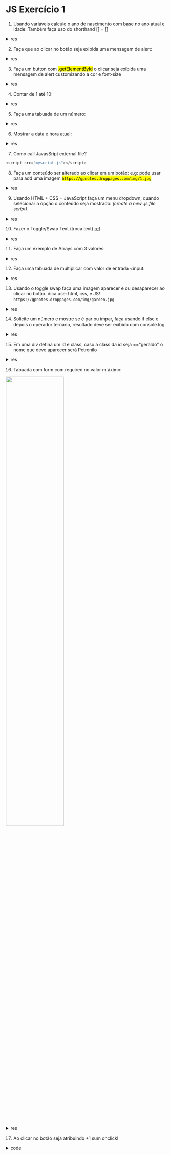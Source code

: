 # JS Exercício 1

1. Usando variáveis calcule o ano de nascimento com base no ano atual e idade: Também faça uso do shorthand [] = []

<details>
<summary>res</summary>
<pre>
var age = 30;
var ano = 2022;
var res = ano - age;
document.getElementById("idade").innerHTML = res;

//shorthand
let [y,idade] = [2022,29];
console.log(y - idade);
//
</pre>
</details>

2. Faça que ao clicar no botão seja exibida uma mensagem de alert:

<details>
<summary>res</summary>
<pre>
function bnt() {
    alert("boa noite");
}
</pre>
</details>

3. Faça um button com <mark>.getElementById</mark> o clicar seja exibida uma mensagem de alert customizando a cor e font-size

<details>
<summary>res</summary>
<pre>
document.getElementById("bntx").onclick = function () {
    alert("boa noite");
}
</pre>
</details>

4. Contar de 1 até 10: 

<details>
<summary>res</summary>
<pre>
var cont = "";
for(i=1;i<=10;i++) {
    cont += i;
}
document.getElementById("contador").innerHTML = cont;
</pre>
</details>

5. Faça uma tabuada de um número: 

<details>
<summary>res</summary>
<pre>
var c = "";
var opt = 7;
for(a=1; a<=10; a++) {
    c += opt +' x '+a + '='+opt*a+'<br>';
}
document.getElementById("tabua").innerHTML = c;
</pre>
</details>

6. Mostrar a data e hora atual: 

<details>
<summary>res</summary>
<pre>
const d = new Date();
document.getElementById("hora").innerHTML = d;
</pre>
</details>

7. Como call JavasSript external file?
```js 
<script src="myscript.js"></script>
```
8. Faça um conteúdo ser alterado ao clicar em um botão:
e.g: pode usar para add uma imagem
<mark>`https://gpnotes.droppages.com/img/1.jpg`</mark>  

<details>
<summary>res</summary>
<pre>
//8
function txt2() {
    document.getElementById("txt").innerHTML = "Boa noite";
}

//8.2
function img2() {
    document.getElementById("img").innerHTML = '<img src="xxhttps://img.freepik.com/fotos-gratis/imagem-aproximada-em-tons-de-cinza-de-uma-aguia-careca-americana-em-um-fundo-escuro_181624-31795.jpg" />';
}
</pre>
</details>


9. Usando HTML + CSS + JavaScript faça um menu dropdown, quando selecionar a opção o conteúdo seja mostrado: *(create a new .js file script)* 


<details>
<summary>res</summary>
<pre>
document.getElementById("options").onchange = function () {
    var i = 1;
    var myDiv = document.getElementById(i);
    while (myDiv) {
        myDiv.style.display = 'none';
        myDiv = document.getElementById(++i);
    }
    document.getElementById(this.value).style.display = 'block';
}
</pre>
</details>



10. Fazer o Toggle/Swap Text (troca text) [ref](https://www.w3schools.com/howto/howto_js_toggle_text.asp)

<details>
<summary>res</summary>
<pre>
function texto2 () {
    var x = document.getElementById("texto");
    if (x.innerHTML == "Hello") {
        x.innerHTML = "Ola";
    } else {
        x.innerHTML = "Hello";
    }
}
</pre>
</details>

11. Faça um exemplo de Arrays com 3 valores: 

<details>
<summary>res</summary>
<pre>
network = ['NETFLEX ','<p style="background:DodgerBlue;display:inline">Live TIM</p>','<p style="background:red;display:inline"> CLARO</p>'];
document.getElementById("array").innerHTML = network;
</pre>
</details>

12. Faça uma tabuada de multiplicar com valor de entrada <input:  

<details>
<summary>res</summary>
<pre>
function multiplica() {
    var num = (document.getElementById("num").value);
    var saida = document.getElementById("saida");
    var mu = "";
    for(i=1;i<=10;i++)
    mu += num+' x '+i+' = '+num*i+'<br>';
    saida.innerHTML = mu;
}
</pre>
</details>

13. Usando o toggle swap faça uma imagem aparecer e ou desaparecer ao clicar no botão. dica use: html, css, e JS!
`https://gpnotes.droppages.com/img/garden.jpg` 

<details>
<summary>res</summary>
<pre>
function imgbnt() {
    var ximg = document.getElementById("imgx");
        if (ximg.style.display === "none") {
            ximg.style.display = 'block';
        } else {
            ximg.style.display = 'none';
    }
}
</pre>
</details>

14. Solicite um número e mostre se é par ou impar, faça usando if else e depois o operador ternário, resultado deve ser exibido com console.log  

<details>
<summary>res</summary>
<pre>
//14 console.log
//const n = prompt("Digite um valor:");
if (n %2 === 0) {
    console.log('EVEN - PAR');
} else {
    console.log('ODD - IMPAR');
}

//14.2 operador ternário:
//const nn = prompt("Inserir numero:");
//*nn %2 == 0 ? console.log(+nn+" PAR") : console.log(+nn+" IMPAR");
</pre>
</details>

15. Em uma div defina um id e class, caso a class da id seja =="geraldo" o nome que deve aparecer será Petronilo  


<details>
<summary>res</summary>
<pre>
let xj = document.getElementById('filho');
if(xj.className === "geraldo"){
    xj.textContent = "Petronilo";
} else {
    xj.className = "NaN Geraldo";
}
</pre>
</details>

16. Tabuada com form com required no valor m´áximo: 

<img src="https://gpnotes.droppages.com/blog-content/2022/16.jpg" width="60%">

<details>
<summary>res</summary>
<pre>
function btn(){
    //e.preventDefault()
    n1 = document.getElementById("n1").value;
    max = document.getElementById("max").value;
    //caso o fosse apenas um numero, checkout se esta vazio
  /*   if(n1 === ''){
      return false;
    } */
    myres = document.getElementById("myres");
    res = '';
  for(i = 1; i<=max; i++){
    res += n1+' x '+i+'='+i*n1+'<br>';
  }
  myres.innerHTML = res;
  }
</pre>
</details>

17. Ao clicar no botão seja atribuindo +1 sum onclick!

<details>
<summary>code</summary>
<pre>
let sum = 0;
function add(){
    let sumel = document.getElementById("x");
    sum = sum +1;
    sumel.innerHTML = sum;
}
</pre>
</details>
